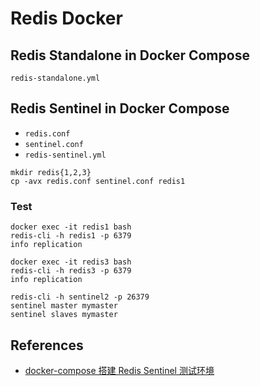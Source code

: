 # Redis Docker

## Redis Standalone in Docker Compose
`redis-standalone.yml`

## Redis Sentinel in Docker Compose
- `redis.conf`
- `sentinel.conf`
- `redis-sentinel.yml`

```
mkdir redis{1,2,3}
cp -avx redis.conf sentinel.conf redis1
```

### Test
```
docker exec -it redis1 bash
redis-cli -h redis1 -p 6379
info replication

docker exec -it redis3 bash
redis-cli -h redis3 -p 6379
info replication

redis-cli -h sentinel2 -p 26379
sentinel master mymaster
sentinel slaves mymaster
```

## References
- [docker-compose 搭建 Redis Sentinel 测试环境](https://www.cnblogs.com/leffss/p/12082361.html)